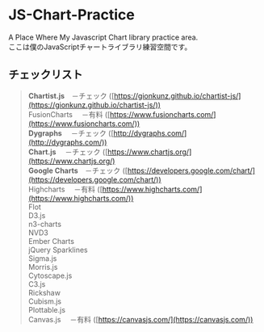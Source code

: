 # JS-Chart-Practice
A Place Where My Javascript Chart library practice area.  
ここは僕のJavaScriptチャートライブラリ練習空間です。

## チェックリスト
> **Chartist.js**　－チェック ([https://gionkunz.github.io/chartist-js/](https://gionkunz.github.io/chartist-js/))  
FusionCharts　     －有料 ([https://www.fusioncharts.com/](https://www.fusioncharts.com/))  
**Dygraphs**　     －チェック ([http://dygraphs.com/](http://dygraphs.com/))  
**Chart.js**　     －チェック ([https://www.chartjs.org/](https://www.chartjs.org/)  
**Google Charts**　－チェック ([https://developers.google.com/chart/](https://developers.google.com/chart/))  
Highcharts　       －有料 ([https://www.highcharts.com/](https://www.highcharts.com/))  
Flot  
D3.js  
n3-charts  
NVD3  
Ember Charts  
jQuery Sparklines  
Sigma.js  
Morris.js  
Cytoscape.js  
C3.js  
Rickshaw  
Cubism.js  
Plottable.js  
Canvas.js　        －有料 ([https://canvasjs.com/](https://canvasjs.com/))  
